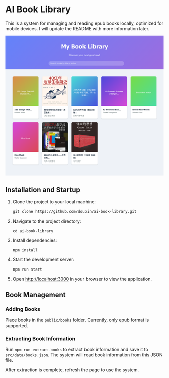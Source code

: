 # AI Book Library

This is a system for managing and reading epub books locally, optimized for mobile devices. I will update the README with more information later.

![Interface Preview](public/example.png)

## Installation and Startup

1. Clone the project to your local machine:
   ```
   git clone https://github.com/douxin/ai-book-library.git
   ```

2. Navigate to the project directory:
   ```
   cd ai-book-library
   ```

3. Install dependencies:
   ```
   npm install
   ```

4. Start the development server:
   ```
   npm run start
   ```

5. Open [http://localhost:3000](http://localhost:3000) in your browser to view the application.

## Book Management

### Adding Books
Place books in the `public/books` folder. Currently, only epub format is supported.

### Extracting Book Information
Run `npm run extract-books` to extract book information and save it to `src/data/books.json`. The system will read book information from this JSON file.

After extraction is complete, refresh the page to use the system.